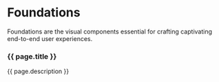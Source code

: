 <script setup>
const pages = [{
  title: "Tokens",
  description: "Introduction to Warp tokens, our structure, supported brands and a token overview.",
  href: "tokens/intro",
},
{
  title: "CSS classes",
  description: "UnoCSS classes for layout and styling on web.",
  href: "css-classes/unocss",
},
{
  title: "Illustrations",
  description: "Figma links to our different brands' illustration libraries.",
  href: "illustrations/",
},
{
  title: "Typography",
  description: "Guidelines on UX Writing, font styles and links to our brand fonts.",
  href: "typography/",
},
{
  title: "Accessibility",
  description: "Requirements, accessibility playbook and useful Figma plugins.",
  href: "accessibility/",
},
{
  title: "Brands",
  description: "Supported brands and brand guidelines.",
  href: "brands/",
},
{
  title: "Data visualisation",
  description: "Getting started, chart types, colour usage and success criteria.",
  href: "data-visualization/getting-started/",
},
{
  title: "Elevation",
  description: "Elevation as a concept, the basics and surface type overview.",
  href: "elevation/",
},
{
  title: "Dark mode",
  description: "Support in WARP and guidance for switching modes in Figma.",
  href: "dark-mode",
},
{
  title: "Motion",
  description: "Guidelines for motion.",
  href: "motion/",
}]
</script>

# Foundations
Foundations are the visual components essential for crafting captivating end-to-end user experiences.

<cards class="grid grid-cols-1 sm:grid-cols-2 gap-12">
  <card
    v-for="page in pages"
    :key="page.title"
    class="flex flex-col border border-gray-200 p-4 rounded-md shadow-sm"
  >
    <h3 class="h4 text-m! static! mt-16! mx-16!">
      <a
        :href="page.href"
        class="block before:content-empty before:absolute before:top-0 before:right-0 before:bottom-0 before:left-0 focus:outline-0"
      >
        {{ page.title }}
      </a>
    </h3>
    <p class="m-16! text-s">{{ page.description }}</p>
  </card>
</cards>